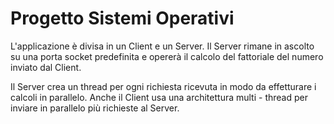 # Progetto Sistemi Operativi 

L'applicazione è divisa in un Client e un Server. Il Server rimane in ascolto su una porta socket predefinita e 
opererà il calcolo del fattoriale del numero inviato dal Client.


Il Server crea un thread per ogni richiesta ricevuta in modo da effetturare i calcoli in parallelo. 
Anche il Client usa una architettura multi - thread per inviare in parallelo più richieste al Server. 
